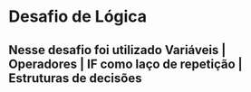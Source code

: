 # Desafio de Lógica

## Nesse desafio foi utilizado Variáveis | Operadores | IF como laço de repetição | Estruturas de decisões

